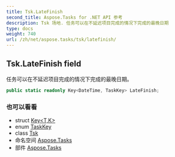 ```yaml
---
title: Tsk.LateFinish
second_title: Aspose.Tasks for .NET API 参考
description: Tsk 场地. 任务可以在不延迟项目完成的情况下完成的最晚日期
type: docs
weight: 740
url: /zh/net/aspose.tasks/tsk/latefinish/
---
```

## Tsk.LateFinish field

任务可以在不延迟项目完成的情况下完成的最晚日期。

```csharp
public static readonly Key<DateTime, TaskKey> LateFinish;
```

### 也可以看看

* struct [Key&lt;T,K&gt;](../../key-2/)
* enum [TaskKey](../../taskkey/)
* class [Tsk](../)
* 命名空间 [Aspose.Tasks](../../tsk/)
* 部件 [Aspose.Tasks](../../../)



